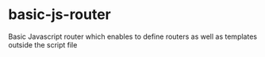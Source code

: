 # basic-js-router
Basic Javascript router which enables to define routers as well as templates outside the script file
